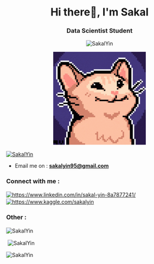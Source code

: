 

<h1 align="center">Hi there👋, I'm Sakal</h1>
<h3 align="center">Data Scientist Student</h3>

<p align="center"> <img src="https://komarev.com/ghpvc/?username=SakalYin&label=Profile%20views&color=brightgreen" alt="SakalYin" /> </p>

<p align="center">
  <img src="https://github.com/SakalYin/SakalYin/blob/main/pop-pop-cat.gif" alt="pop-pop-cat" width="250">
</p>

<p align="left"> <a href="https://github.com/ryo-ma/github-profile-trophy"><img src="https://github-profile-trophy.vercel.app/?username=SakalYin" alt="SakalYin" /></a> </p>

- Email me on : **sakalyin95@gmail.com**

<h3 align="left">Connect with me :</h3>
<p align="left">
<a href="https://www.linkedin.com/in/sakal-yin-8a7877241/" target="blank"><img align="center" src="https://raw.githubusercontent.com/rahuldkjain/github-profile-readme-generator/master/src/images/icons/Social/linked-in-alt.svg" alt="https://www.linkedin.com/in/sakal-yin-8a7877241/" height="30" width="40" /></a>
<a href="https://www.kaggle.com/sakalyin" target="blank"><img align="center" src="https://raw.githubusercontent.com/rahuldkjain/github-profile-readme-generator/master/src/images/icons/Social/kaggle.svg" alt="https://www.kaggle.com/sakalyin" height="30" width="40" /></a>
</p>

<h3 align="left">Other :</h3>
<p align="left"><img align="center" src="https://github-readme-stats.vercel.app/api/top-langs?username=SakalYin&show_icons=true&locale=en&layout=compact" alt="SakalYin" /></p>

<p align="left">&nbsp;<img align="center" src="https://github-readme-stats.vercel.app/api?username=SakalYin&show_icons=true&locale=en" alt="SakalYin" /></p>

<p align="left"><img align="center" src="https://github-readme-streak-stats.herokuapp.com/?user=SakalYin&" alt="SakalYin" /></p>
